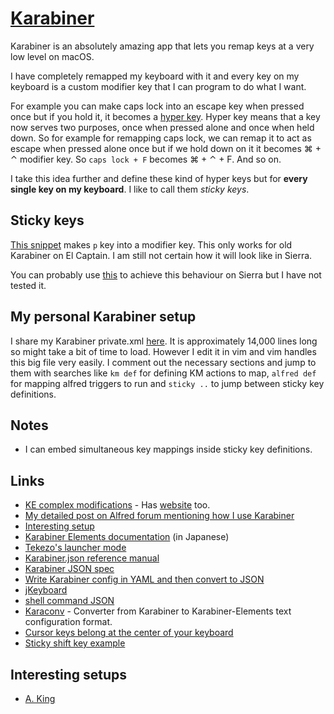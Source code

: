 # [Karabiner](https://github.com/tekezo/Karabiner-Elements)
Karabiner is an absolutely amazing app that lets you remap keys at a very low level on macOS.

I have completely remapped my keyboard with it and every key on my keyboard is a custom modifier key that I can program to do what I want.

For example you can make caps lock into an escape key when pressed once but if you hold it, it becomes a [hyper key](http://brettterpstra.com/2017/06/15/a-hyper-key-with-karabiner-elements-full-instructions/). Hyper key means that a key now serves two purposes, once when pressed alone and once when held down. So for example for remapping caps lock, we can remap it to act as escape when pressed alone once but if we hold down on it it becomes ⌘ + ⌃ modifier key. So `caps lock + F` becomes ⌘ + ⌃ + F. And so on.

I take this idea further and define these kind of hyper keys but for __every single key on my keyboard__. I like to call them _sticky keys_.

## Sticky keys
[This snippet](https://gist.github.com/b591b290c6a55ac47b19158c721415a4) makes `p` key into a modifier key. This only works for old Karabiner on El Captain. I am still not certain how it will look like in Sierra.

You can probably use [this](https://github.com/tekezo/Karabiner-Elements/issues/926) to achieve this behaviour on Sierra but I have not tested it.

## My personal Karabiner setup
I share my Karabiner private.xml [here](https://github.com/nikitavoloboev/dotfiles/blob/master/karabiner/private.xml). It is approximately 14,000 lines long so might take a bit of time to load. However I edit it in vim and vim handles this big file very easily. I comment out the necessary sections and jump to them with searches like `km def` for defining KM actions to map, `alfred def` for mapping alfred triggers to run and `sticky ..` to jump between sticky key definitions.

## Notes
- I can embed simultaneous key mappings inside sticky key definitions.

## Links
- [KE complex modifications](https://github.com/pqrs-org/KE-complex_modifications) - Has [website](https://pqrs.org/osx/karabiner/complex_modifications/) too.
- [My detailed post on Alfred forum mentioning how I use Karabiner](https://www.alfredforum.com/topic/10673-how-to-make-the-alfred-search-window-a-frontmost-app/?do=findComment&comment=57212)
- [Interesting setup](https://github.com/dunkarooftop/thought/blob/master/keymaps.org)
- [Karabiner Elements documentation](https://qiita.com/s-show/items/a1fd228b04801477729c) (in Japanese)
- [Tekezo's launcher mode](https://github.com/pqrs-org/KE-complex_modifications/blob/2348fb5ae3f0b04cea16b6b07ff6cf18e58885fb/docs/json/personal_tekezo_launcher_mode_v4.json)
- [Karabiner.json reference manual](https://pqrs.org/osx/karabiner/json.html)
- [Karabiner JSON spec](https://pqrs.org/osx/karabiner/json.html)
- [Write Karabiner config in YAML and then convert to JSON](https://github.com/15cm/dotfiles/tree/master/.config/karabiner)
- [jKeyboard](https://github.com/jhelvy/jKeyboard)
- [shell command JSON](https://pqrs.org/osx/karabiner/json.html#typical-complex_modifications-examples-open-alfred-when-escape-is-held-down)
- [Karaconv](https://github.com/durka/karaconv) - Converter from Karabiner to Karabiner-Elements text configuration format.
- [Cursor keys belong at the center of your keyboard](http://tonsky.me/blog/cursor-keys/)
- [Sticky shift key example](https://github.com/rcmdnk/KE-complex_modifications/blob/master/docs/json/sticky.json)

## Interesting setups
- [A. King](https://github.com/akork/karabiner/blob/master/karabiner.json)